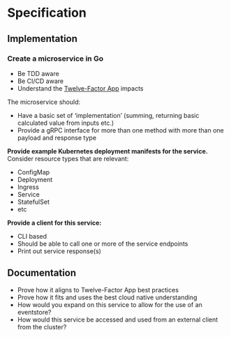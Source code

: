 # Specification

## Implementation

### Create a microservice in Go

- Be TDD aware
- Be CI/CD aware
- Understand the [Twelve-Factor App](https://12factor.net) impacts

The microservice should:

- Have a basic set of ‘implementation’ (summing, returning basic calculated value from inputs etc.)
- Provide a gRPC interface for more than one method with more than one payload and response type

**Provide example Kubernetes deployment manifests for the service.** Consider resource types that are relevant:

- ConfigMap
- Deployment
- Ingress
- Service
- StatefulSet
- etc

**Provide a client for this service:**

- CLI based
- Should be able to call one or more of the service endpoints
- Print out service response(s)

## Documentation

- Prove how it aligns to Twelve-Factor App best practices
- Prove how it fits and uses the best cloud native understanding
- How would you expand on this service to allow for the use of an eventstore?
- How would this service be accessed and used from an external client from the cluster?
